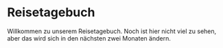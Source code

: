 # Reisetagebuch

Willkommen zu unserem Reisetagebuch.
Noch ist hier nicht viel zu sehen, aber das wird sich in den nächsten zwei Monaten ändern.
